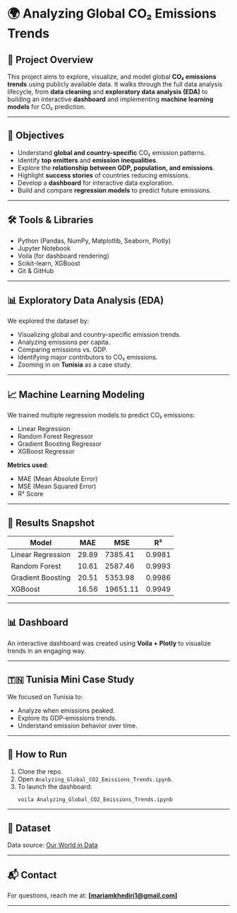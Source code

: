 
# 🌍 Analyzing Global CO₂ Emissions Trends

## 📌 Project Overview

This project aims to explore, visualize, and model global **CO₂ emissions trends** using publicly available data. It walks through the full data analysis lifecycle, from **data cleaning** and **exploratory data analysis (EDA)** to building an interactive **dashboard** and implementing **machine learning models** for CO₂ prediction.

---

## 🎯 Objectives

- Understand **global and country-specific** CO₂ emission patterns.
- Identify **top emitters** and **emission inequalities**.
- Explore the **relationship between GDP, population, and emissions**.
- Highlight **success stories** of countries reducing emissions.
- Develop a **dashboard** for interactive data exploration.
- Build and compare **regression models** to predict future emissions.

---

## 🛠️ Tools & Libraries

- Python (Pandas, NumPy, Matplotlib, Seaborn, Plotly)
- Jupyter Notebook
- Voila (for dashboard rendering)
- Scikit-learn, XGBoost
- Git & GitHub

---

## 📊 Exploratory Data Analysis (EDA)

We explored the dataset by:
- Visualizing global and country-specific emission trends.
- Analyzing emissions per capita.
- Comparing emissions vs. GDP.
- Identifying major contributors to CO₂ emissions.
- Zooming in on **Tunisia** as a case study.

---

## 📈 Machine Learning Modeling

We trained multiple regression models to predict CO₂ emissions:

- Linear Regression
- Random Forest Regressor
- Gradient Boosting Regressor
- XGBoost Regressor

**Metrics used**:
- MAE (Mean Absolute Error)
- MSE (Mean Squared Error)
- R² Score

---

## 🧪 Results Snapshot

| Model              | MAE   | MSE      | R²     |
|-------------------|-------|----------|--------|
| Linear Regression | 29.89 | 7385.41  | 0.9981 |
| Random Forest     | 10.61 | 2587.46  | 0.9993 |
| Gradient Boosting | 20.51 | 5353.98  | 0.9986 |
| XGBoost           | 16.56 | 19651.11 | 0.9949 |

---

## 📊 Dashboard

An interactive dashboard was created using **Voila + Plotly** to visualize trends in an engaging way.

---

## 🇹🇳 Tunisia Mini Case Study

We focused on Tunisia to:
- Analyze when emissions peaked.
- Explore its GDP-emissions trends.
- Understand emission behavior over time.

---

## 📌 How to Run

1. Clone the repo.
2. Open `Analyzing_Global_CO2_Emissions_Trends.ipynb`.
3. To launch the dashboard:
   ```bash
   voila Analyzing_Global_CO2_Emissions_Trends.ipynb
   ```

---

## 📁 Dataset

Data source: [Our World in Data](https://ourworldindata.org/co2-and-other-greenhouse-gas-emissions)

---

## 📬 Contact

For questions, reach me at: **[mariamkhediri1@gmail.com]**

---

